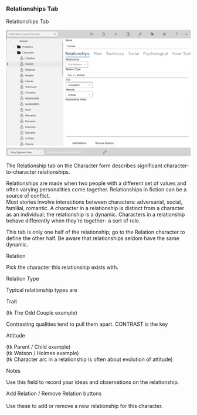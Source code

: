 ### Relationships Tab ###
 Relationships Tab <br/>

![](Character-Relationships-Tab.png)


The Relationship tab on the Character form describes significant character-to-character relationships. <br/>

Relationships are made when two people with a different set of values and often varying personalities come together. Relationships in fiction  can be a source of conflict. <br/>
Most stories involve interactions between characters: adversarial, social, familial, romantic. A character in a relationship is distinct from a character as an individual; the relationship is a dynamic. Characters in a relationship behave differently when they’re together- a sort of role. <br/>

This tab is only one half  of the relationship; go to the Relation character  to define  the other half. Be aware that relationships seldom have the same dynamic. <br/>

Relation <br/>

Pick the character this relationship exists with. <br/>

Relation Type <br/>

Typical relationship types are  <br/>

Trait <br/>

(tk The Odd Couple example) <br/>

Contrasting qualities tend to pull them apart. CONTRAST is the key <br/>

Attitude <br/>

(tk Parent / Child example) <br/>
(tk Watson / Holmes example) <br/>
(tk Character arc in a relationship is often about evolution of attitude) <br/>

Notes <br/>

Use this field to record your ideas and observations on the relationship. <br/>

Add Relation / Remove Relation buttons <br/>
  <br/>
Use these to add or remove a new relationship for this character. <br/>
